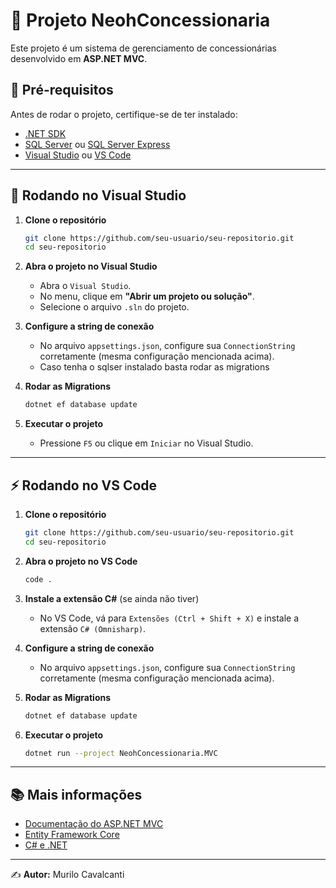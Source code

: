 ﻿# 🚗 Projeto NeohConcessionaria
Este projeto é um sistema de gerenciamento de concessionárias desenvolvido em **ASP.NET MVC**.

## 📌 Pré-requisitos

Antes de rodar o projeto, certifique-se de ter instalado:

- [.NET SDK](https://dotnet.microsoft.com/en-us/download)
- [SQL Server](https://www.microsoft.com/pt-br/sql-server/sql-server-downloads) ou [SQL Server Express](https://www.microsoft.com/pt-br/sql-server/sql-server-editions-express)
- [Visual Studio](https://visualstudio.microsoft.com/) ou [VS Code](https://code.visualstudio.com/)

---

## 🚀 Rodando no Visual Studio

1. **Clone o repositório**
   ```sh
   git clone https://github.com/seu-usuario/seu-repositorio.git
   cd seu-repositorio
   ```
2. **Abra o projeto no Visual Studio**
   - Abra o `Visual Studio`.
   - No menu, clique em **"Abrir um projeto ou solução"**.
   - Selecione o arquivo `.sln` do projeto.

3. **Configure a string de conexão** 	
   - No arquivo `appsettings.json`, configure sua `ConnectionString` corretamente (mesma configuração mencionada acima).
   - Caso tenha o sqlser instalado basta rodar as migrations
	
4. **Rodar as Migrations** 
   ```sh
   dotnet ef database update
   ```

5. **Executar o projeto**
   - Pressione `F5` ou clique em `Iniciar` no Visual Studio.

---

## ⚡ Rodando no VS Code

1. **Clone o repositório**
   ```sh
   git clone https://github.com/seu-usuario/seu-repositorio.git
   cd seu-repositorio
   ```

2. **Abra o projeto no VS Code**
   ```sh
   code .
   ```

3. **Instale a extensão C#** (se ainda não tiver)
   - No VS Code, vá para `Extensões (Ctrl + Shift + X)` e instale a extensão `C# (Omnisharp)`.

4. **Configure a string de conexão**
   - No arquivo `appsettings.json`, configure sua `ConnectionString` corretamente (mesma configuração mencionada acima).

5. **Rodar as Migrations**
   ```sh
   dotnet ef database update
   ```

6. **Executar o projeto**
   ```sh
   dotnet run --project NeohConcessionaria.MVC
   ```

---

## 📚 Mais informações
- [Documentação do ASP.NET MVC](https://learn.microsoft.com/en-us/aspnet/core/mvc/overview?view=aspnetcore-7.0)
- [Entity Framework Core](https://learn.microsoft.com/en-us/ef/core/)
- [C# e .NET](https://learn.microsoft.com/en-us/dotnet/csharp/)

---

✍️ **Autor:** Murilo Cavalcanti  

